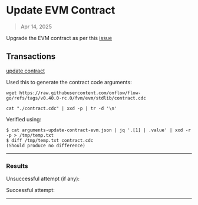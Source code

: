 # Update EVM Contract

> Apr 14, 2025

Upgrade the EVM contract as per this [issue](https://github.com/onflow/service-account/issues/375)

## Transactions

[update contract](../../../../transactions/update-contract)

Used this to generate the contract code arguments:

`wget https://raw.githubusercontent.com/onflow/flow-go/refs/tags/v0.40.0-rc.0/fvm/evm/stdlib/contract.cdc` 

`cat "./contract.cdc" | xxd -p | tr -d '\n'`

Verified using:
```
$ cat arguments-update-contract-evm.json | jq '.[1] | .value' | xxd -r -p > /tmp/temp.txt
$ diff /tmp/temp.txt contract.cdc
(Should produce no difference)
```
___

### Results

Unsuccessful attempt (if any): 

Successful attempt: 

___

